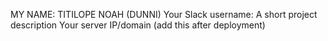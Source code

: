 MY NAME: TITILOPE NOAH (DUNNI)
Your Slack username:
A short project description
Your server IP/domain (add this after deployment)
